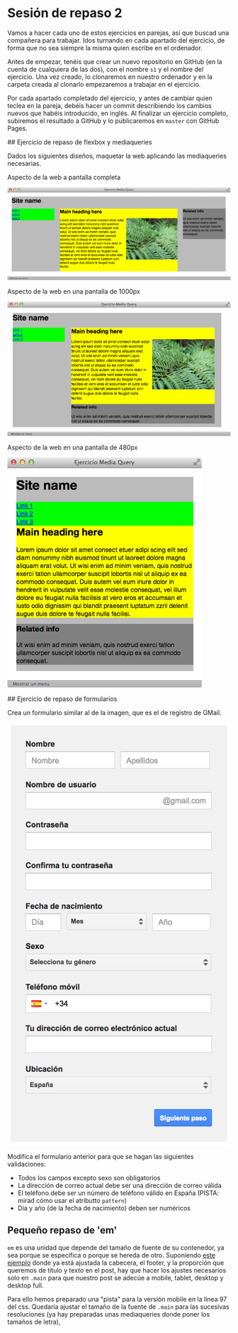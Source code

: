 # Sesión de repaso 2

Vamos a hacer cada uno de estos ejercicios en parejas, así que buscad una compañera para trabajar. Idos turnando en cada apartado del ejercicio, de forma que no sea siempre la misma quien escribe en el ordenador.

Antes de empezar, tenéis que crear un nuevo repositorio en GitHub (en la cuenta de cualquiera de las dos), con el nombre `s1` y el nombre del ejercicio. Una vez creado, lo clonaremos en nuestro ordenador y en la carpeta creada al clonarlo empezaremos a trabajar en el ejercicio.

Por cada apartado completado del ejercicio, y antes de cambiar quien teclea en la pareja, debéis hacer un commit describiendo los cambios nuevos que habéis introducido, en inglés. Al finalizar un ejercicio completo, subiremos el resultado a GitHub y lo publicaremos en `master` con GitHub Pages.

## Ejercicio de repaso de flexbox y mediaqueries

Dados los siguientes diseños, maquetar la web aplicando las mediaqueries necesarias.

Aspecto de la web a pantalla completa

![Pantalla completa desktop](assets/images/ej0201.png)

Aspecto de la web en una pantalla de 1000px

![Pantalla completa tablet](assets/images/ej0202.png)

Aspecto de la web en una pantalla de 480px

![Pantalla completa móvil](assets/images/ej0203.png)


## Ejercicio de repaso de formularios

Crea un formulario similar al de la imagen, que es el de registro de GMail.

![Formulario GMail](assets/images/1-r-2-gmail-signup-form.png)

Modifica el formulario anterior para que se hagan las siguientes validaciones:

- Todos los campos excepto sexo son obligatorios
- La dirección de correo actual debe ser una dirección de correo válida
- El teléfono debe ser un número de teléfono válido en España (PISTA: mirad cómo usar el atributto `pattern`)
- Día y año (de la fecha de nacimiento) deben ser numéricos


## Pequeño repaso de 'em'

`em` es una unidad que depende del tamaño de fuente de su contenedor, ya sea porque se especifica o porque se hereda de otro.
Suponiendo [este ejemplo](https://codepen.io/adalab/pen/MOEWmP) donde ya está ajustada la cabecera, el footer, y la proporción que queremos de título y texto en el post, hay que hacer los ajustes necesarios solo en `.main` para que nuestro post se adecúe a mobile, tablet, desktop y desktop full.

Para ello hemos preparado una "pista" para la versión mobile en la línea 97 del css.
Quedaría ajustar el tamaño de la fuente de `.main` para las sucesivas resoluciones (ya hay preparadas unas mediaqueries donde poner los tamaños de letra),
